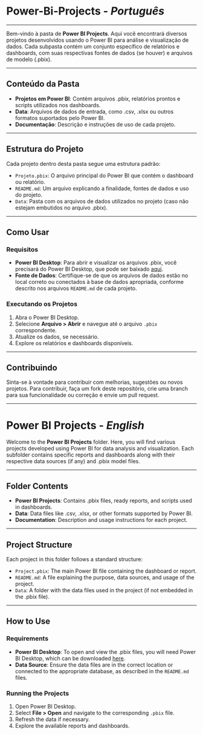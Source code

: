 # Power-Bi-Projects - *Português*
---

Bem-vindo à pasta de **Power BI Projects**. Aqui você encontrará diversos projetos desenvolvidos usando o Power BI para análise e visualização de dados. Cada subpasta contém um conjunto específico de relatórios e dashboards, com suas respectivas fontes de dados (se houver) e arquivos de modelo (.pbix).

---

## Conteúdo da Pasta

- **Projetos em Power BI**: Contém arquivos .pbix, relatórios prontos e scripts utilizados nos dashboards.
- **Data**: Arquivos de dados de entrada, como .csv, .xlsx ou outros formatos suportados pelo Power BI.
- **Documentação**: Descrição e instruções de uso de cada projeto.

---

## Estrutura do Projeto

Cada projeto dentro desta pasta segue uma estrutura padrão:

- `Projeto.pbix`: O arquivo principal do Power BI que contém o dashboard ou relatório.
- `README.md`: Um arquivo explicando a finalidade, fontes de dados e uso do projeto.
- `Data`: Pasta com os arquivos de dados utilizados no projeto (caso não estejam embutidos no arquivo .pbix).
  
---

## Como Usar 

### Requisitos 

- **Power BI Desktop**: Para abrir e visualizar os arquivos .pbix, você precisará do Power BI Desktop, que pode ser baixado [aqui](https://powerbi.microsoft.com/pt-br/downloads/).
- **Fonte de Dados**: Certifique-se de que os arquivos de dados estão no local correto ou conectados à base de dados apropriada, conforme descrito nos arquivos `README.md` de cada projeto.

### Executando os Projetos 

1. Abra o Power BI Desktop.
2. Selecione **Arquivo > Abrir** e navegue até o arquivo `.pbix` correspondente.
3. Atualize os dados, se necessário.
4. Explore os relatórios e dashboards disponíveis.

---

## Contribuindo 

Sinta-se à vontade para contribuir com melhorias, sugestões ou novos projetos. Para contribuir, faça um fork deste repositório, crie uma branch para sua funcionalidade ou correção e envie um pull request.

---

# Power BI Projects - *English*

Welcome to the **Power BI Projects** folder. Here, you will find various projects developed using Power BI for data analysis and visualization. Each subfolder contains specific reports and dashboards along with their respective data sources (if any) and .pbix model files.

---

## Folder Contents 

- **Power BI Projects**: Contains .pbix files, ready reports, and scripts used in dashboards.
- **Data**: Data files like .csv, .xlsx, or other formats supported by Power BI.
- **Documentation**: Description and usage instructions for each project.

---

## Project Structure 

Each project in this folder follows a standard structure:

- `Project.pbix`: The main Power BI file containing the dashboard or report.
- `README.md`: A file explaining the purpose, data sources, and usage of the project.
- `Data`: A folder with the data files used in the project (if not embedded in the .pbix file).

---

## How to Use 

### Requirements 

- **Power BI Desktop**: To open and view the .pbix files, you will need Power BI Desktop, which can be downloaded [here](https://powerbi.microsoft.com/downloads/).
- **Data Source**: Ensure the data files are in the correct location or connected to the appropriate database, as described in the `README.md` files.

### Running the Projects

1. Open Power BI Desktop.
2. Select **File > Open** and navigate to the corresponding `.pbix` file.
3. Refresh the data if necessary.
4. Explore the available reports and dashboards.
